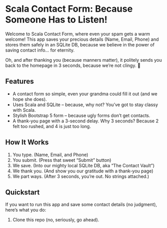 # Scala Contact Form: Because Someone Has to Listen!

Welcome to Scala Contact Form, where even your spam gets a warm welcome! This app saves your precious details (Name, Email, Phone) and stores them safely in an SQLite DB, because we believe in the power of saving contact info… for eternity.

Oh, and after thanking you (because manners matter), it politely sends you back to the homepage in 3 seconds, because we’re not clingy. 🚀

## Features

- A contact form so simple, even your grandma could fill it out (and we hope she does).
- Uses Scala and SQLite – because, why not? You’ve got to stay classy with Scala.
- Stylish Bootstrap 5 form – because ugly forms don’t get contacts.
- A thank-you page with a 3-second delay. Why 3 seconds? Because 2 felt too rushed, and 4 is just too long.

## How It Works

1. You type. (Name, Email, and Phone)
2. You submit. (Press that sweet “Submit” button)
3. We save. (Into our mighty local SQLite DB, aka “The Contact Vault”)
4. We thank you. (And show you our gratitude with a thank-you page)
5. We part ways. (After 3 seconds, you’re out. No strings attached.)

## Quickstart

If you want to run this app and save some contact details (no judgment), here’s what you do:

1. Clone this repo (no, seriously, go ahead).

